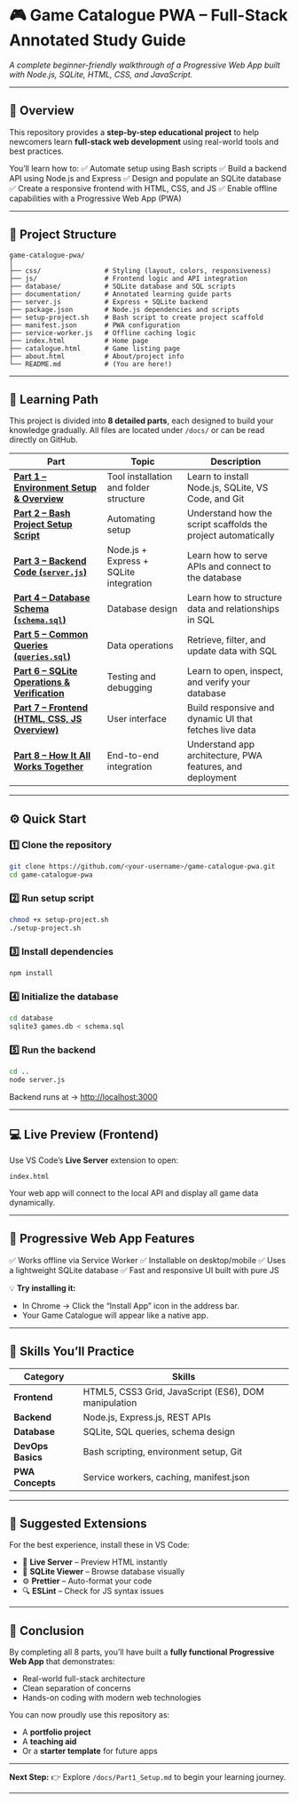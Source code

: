 # 🎮 Game Catalogue PWA – Full-Stack Annotated Study Guide

*A complete beginner-friendly walkthrough of a Progressive Web App built with Node.js, SQLite, HTML, CSS, and JavaScript.*

---

## 📘 Overview

This repository provides a **step-by-step educational project** to help newcomers learn **full-stack web development** using real-world tools and best practices.

You’ll learn how to:
✅ Automate setup using Bash scripts
✅ Build a backend API using Node.js and Express
✅ Design and populate an SQLite database
✅ Create a responsive frontend with HTML, CSS, and JS
✅ Enable offline capabilities with a Progressive Web App (PWA)

---

## 🧭 Project Structure

```
game-catalogue-pwa/
│
├── css/                # Styling (layout, colors, responsiveness)
├── js/                 # Frontend logic and API integration
├── database/           # SQLite database and SQL scripts
├── documentation/      # Annotated learning guide parts
├── server.js           # Express + SQLite backend
├── package.json        # Node.js dependencies and scripts
├── setup-project.sh    # Bash script to create project scaffold
├── manifest.json       # PWA configuration
├── service-worker.js   # Offline caching logic
├── index.html          # Home page
├── catalogue.html      # Game listing page
├── about.html          # About/project info
└── README.md           # (You are here!)
```

---

## 🧩 Learning Path

This project is divided into **8 detailed parts**, each designed to build your knowledge gradually.
All files are located under `/docs/` or can be read directly on GitHub.

| Part                                                                             | Topic                                  | Description                                                   |
| -------------------------------------------------------------------------------- | -------------------------------------- | ------------------------------------------------------------- |
| [**Part 1 – Environment Setup & Overview**](part1_environment_setup.md)                 | Tool installation and folder structure | Learn to install Node.js, SQLite, VS Code, and Git            |
| [**Part 2 – Bash Project Setup Script**](part2_bash_setup.md)               | Automating setup                       | Understand how the script scaffolds the project automatically |
| [**Part 3 – Backend Code (`server.js`)**](part3_backend_code.md)                 | Node.js + Express + SQLite integration | Learn how to serve APIs and connect to the database           |
| [**Part 4 – Database Schema (`schema.sql`)**](part4_database_schema.md)     | Database design                        | Learn how to structure data and relationships in SQL          |
| [**Part 5 – Common Queries (`queries.sql`)**](part5_common_queries.md)             | Data operations                        | Retrieve, filter, and update data with SQL                    |
| [**Part 6 – SQLite Operations & Verification**](part6_sqlite_operations.md) | Testing and debugging                  | Learn to open, inspect, and verify your database              |
| [**Part 7 – Frontend (HTML, CSS, JS Overview)**](part7_frontend_overview.md)         | User interface                         | Build responsive and dynamic UI that fetches live data        |
| [**Part 8 – How It All Works Together**](part8_integration.md)              | End-to-end integration                 | Understand app architecture, PWA features, and deployment     |

---

## ⚙️ Quick Start

### 1️⃣ Clone the repository

```bash
git clone https://github.com/<your-username>/game-catalogue-pwa.git
cd game-catalogue-pwa
```

### 2️⃣ Run setup script

```bash
chmod +x setup-project.sh
./setup-project.sh
```

### 3️⃣ Install dependencies

```bash
npm install
```

### 4️⃣ Initialize the database

```bash
cd database
sqlite3 games.db < schema.sql
```

### 5️⃣ Run the backend

```bash
cd ..
node server.js
```

Backend runs at → [http://localhost:3000](http://localhost:3000)

---

## 💻 Live Preview (Frontend)

Use VS Code’s **Live Server** extension to open:

```
index.html
```

Your web app will connect to the local API and display all game data dynamically.

---

## 📱 Progressive Web App Features

✅ Works offline via Service Worker
✅ Installable on desktop/mobile
✅ Uses a lightweight SQLite database
✅ Fast and responsive UI built with pure JS

💡 **Try installing it:**

* In Chrome → Click the “Install App” icon in the address bar.
* Your Game Catalogue will appear like a native app.

---

## 🧠 Skills You’ll Practice

| Category          | Skills                                               |
| ----------------- | ---------------------------------------------------- |
| **Frontend**      | HTML5, CSS3 Grid, JavaScript (ES6), DOM manipulation |
| **Backend**       | Node.js, Express.js, REST APIs                       |
| **Database**      | SQLite, SQL queries, schema design                   |
| **DevOps Basics** | Bash scripting, environment setup, Git               |
| **PWA Concepts**  | Service workers, caching, manifest.json              |

---

## 🧩 Suggested Extensions

For the best experience, install these in VS Code:

* 🧱 **Live Server** – Preview HTML instantly
* 🧩 **SQLite Viewer** – Browse database visually
* ⚙️ **Prettier** – Auto-format your code
* 🔍 **ESLint** – Check for JS syntax issues

---

## 🏁 Conclusion

By completing all 8 parts, you’ll have built a **fully functional Progressive Web App** that demonstrates:

* Real-world full-stack architecture
* Clean separation of concerns
* Hands-on coding with modern web technologies

You can now proudly use this repository as:

* A **portfolio project**
* A **teaching aid**
* Or a **starter template** for future apps

---

**Next Step:**
👉 Explore `/docs/Part1_Setup.md` to begin your learning journey.

---
